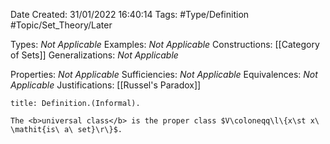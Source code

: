 <div class="topSpace"></div>

Date Created: 31/01/2022 16:40:14
Tags: #Type/Definition #Topic/Set_Theory/Later

Types: <i>Not Applicable</i>
Examples: <i>Not Applicable</i>
Constructions: [[Category of Sets]]
Generalizations: <i>Not Applicable</i>

Properties: <i>Not Applicable</i>
Sufficiencies: <i>Not Applicable</i>
Equivalences: <i>Not Applicable</i>
Justifications: [[Russel's Paradox]]

``` ad-Definition
title: Definition.(Informal).

The <b>universal class</b> is the proper class $V\coloneqq\l\{x\st x\ \mathit{is\ a\ set}\r\}$.

```
